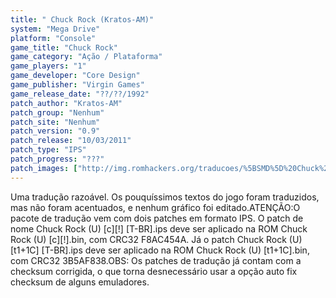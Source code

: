 ```yaml
---
title: " Chuck Rock (Kratos-AM)"
system: "Mega Drive"
platform: "Console"
game_title: "Chuck Rock"
game_category: "Ação / Plataforma"
game_players: "1"
game_developer: "Core Design"
game_publisher: "Virgin Games"
game_release_date: "??/??/1992"
patch_author: "Kratos-AM"
patch_group: "Nenhum"
patch_site: "Nenhum"
patch_version: "0.9"
patch_release: "10/03/2011"
patch_type: "IPS"
patch_progress: "???"
patch_images: ["http://img.romhackers.org/traducoes/%5BSMD%5D%20Chuck%20Rock%20-%20Kratos-AM%20-%201.png","http://img.romhackers.org/traducoes/%5BSMD%5D%20Chuck%20Rock%20-%20Kratos-AM%20-%202.png","http://img.romhackers.org/traducoes/%5BSMD%5D%20Chuck%20Rock%20-%20Kratos-AM%20-%203.png"]
---
```

Uma tradução razoável. Os pouquíssimos textos do jogo foram traduzidos, mas não foram acentuados, e nenhum gráfico foi editado.ATENÇÃO:O pacote de tradução vem com dois patches em formato IPS. O patch de nome Chuck Rock (U) [c][!] [T-BR].ips deve ser aplicado na ROM Chuck Rock (U) [c][!].bin, com CRC32 F8AC454A. Já o patch Chuck Rock (U) [t1+1C] [T-BR].ips deve ser aplicado na ROM Chuck Rock (U) [t1+1C].bin, com CRC32 3B5AF838.OBS: Os patches de tradução já contam com a checksum corrigida, o que torna desnecessário usar a opção auto fix checksum de alguns emuladores.